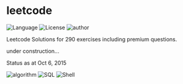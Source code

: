 # leetcode
![Language](https://img.shields.io/badge/language-Python%20-green.svg)
![License](https://img.shields.io/badge/license-MIT-blue.svg)
![author](https://img.shields.io/badge/author-tedye-blue.svg)

Leetcode Solutions for 290 exercises including premium questions.

under construction...

Status as at Oct 6, 2015

![algorithm](https://img.shields.io/badge/algorithm-160%20%2F%20273%20-ff69b4.svg)
![SQL](https://img.shields.io/badge/SQL-0%20%2F%2013%20-red.svg)
![Shell](https://img.shields.io/badge/Shell-0%20%2F%204%20-red.svg)
